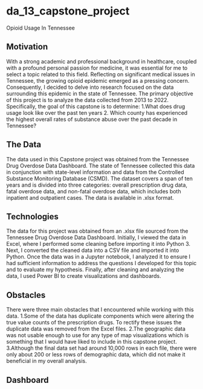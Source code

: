 # da_13_capstone_project
Opioid Usage In Tennessee

## Motivation

With a strong academic and professional background in healthcare, coupled with a profound personal passion for medicine, it was essential for me to select a topic related to this field. Reflecting on significant medical issues in Tennessee, the growing opioid epidemic emerged as a pressing concern. Consequently, I decided to delve into research focused on the data surrounding this epidemic in the state of Tennessee. The primary objective of this project is to analyze the data collected from 2013 to 2022. Specifically, the goal of this capstone is to determine: 1.What does drug usage look like over the past ten years 2. Which county has experienced the highest overall rates of substance abuse over the past decade in Tennessee?

## The Data

The data used in this Capstone project was obtained from the Tennessee Drug Overdose Data Dashboard. The state of Tennessee collected this data in conjunction with state-level information and data from the Controlled Substance Monitoring Database (CSMD). The dataset covers a span of ten years and is divided into three categories: overall prescription drug data, fatal overdose data, and non-fatal overdose data, which includes both inpatient and outpatient cases. The data is available in .xlsx format.

## Technologies 

The data for this project was obtained from an .xlsx file sourced from the Tennessee Drug Overdose Data Dashboard. Initially, I viewed the data in Excel, where I performed some cleaning before importing it into Python 3. Next, I converted the cleaned data into a CSV file and imported it into Python. Once the data was in a Jupyter notebook, I analyzed it to ensure I had sufficient information to address the questions I developed for this topic and to evaluate my hypothesis. Finally, after cleaning and analyzing the data, I used Power BI to create visualizations and dashboards.

## Obstacles

There were three main obstacles that I encountered while working with this data.
1.Some of the data has duplicate components which were altering the true value counts of the prescription drugs. To rectify these issues the duplicate data was removed from the Excel files.
2.The geographic data was not usable enough to use for any type of map visualizations which is something that I would have liked to include in this capstone project.
3.Although the final data set had around 10,000 rows in each file, there were only about 200 or less rows of demographic data, which did not make it beneficial in my overall analysis. 

## Dashboard

